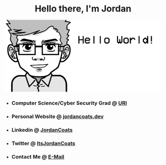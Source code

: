 <h1 align="center">Hello there, I'm Jordan</h1>
<img src="https://raw.githubusercontent.com/jordanncoats/jordanncoats.github.io/master/images/avatar.png">
<ul>
<li><h3>Computer Science/Cyber Security Grad @ <a href="https://www.uri.edu/">URI</a></h3></li>
<li><h3>Personal Website @ <a href="https://jordancoats.dev">jordancoats.dev</a></h3></li>
<li><h3>Linkedin @ <a href="https://www.linkedin.com/in/jordancoats/">JordanCoats</h3></a></li>
<li><h3>Twitter @ <a href="https://twitter.com/itsjordancoats">ItsJordanCoats</h3></a></li>
<li><h3>Contact Me @ <a href="mailto:contact@jordancoats.dev">E-Mail</a></h3></li>
</ol>

